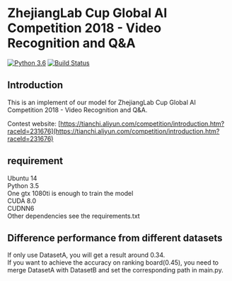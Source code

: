 # ZhejiangLab Cup Global AI Competition 2018 - Video Recognition and Q&A
[![Python 3.6](https://img.shields.io/badge/python-3.6-blue.svg)](https://www.python.org/downloads/release/python-360/)
[![Build Status](https://travis-ci.com/Jack-lx-jiang/zjb-vqa.svg?token=DgfD5ypVBPJzsnZ7L2Rm&branch=master)](https://travis-ci.com/Jack-lx-jiang/zjb-vqa)
## Introduction
This is an implement of our model for ZhejiangLab Cup Global AI Competition 2018 - Video Recognition and Q&A.
 
Contest website: [https://tianchi.aliyun.com/competition/introduction.htm?raceId=231676](https://tianchi.aliyun.com/competition/introduction.htm?raceId=231676)
## requirement
Ubuntu 14<br/>
Python 3.5<br/>
One gtx 1080ti is enough to train the model<br/>
CUDA 8.0<br/>CUDNN6<br/>
Other dependencies see the requirements.txt<br/>
## Difference performance from different datasets
If only use DatasetA, you will get a result around 0.34.<br/>
If you want to achieve the accuracy on ranking board(0.45), you need to merge DatasetA with DatasetB and set the 
corresponding path in main.py.